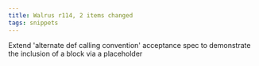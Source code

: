 ```yaml
---
title: Walrus r114, 2 items changed
tags: snippets
---
```


Extend 'alternate def calling convention' acceptance spec to demonstrate the inclusion of a block via a placeholder
